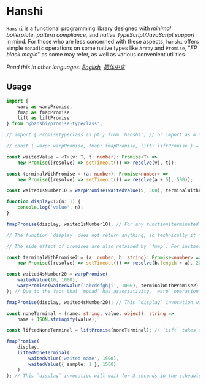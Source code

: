 # Hanshi

`Hanshi` is a functional programming library designed with _minimal boilerplate_, _pattern compliance_, and _native TypeScript/JavaScript support_ in mind.
For those who are less concerned with these aspects, `hanshi` offers simple `monadic` operations on some native types like `Array` and `Promise`, "_FP black magic_" as some may refer, as well as various convenient utilities.

_Read this in other languages: [English](https://github.com/yunsguo/hanshi/blob/HEAD/packages/index/README.md), [简体中文](https://github.com/yunsguo/hanshi/blob/HEAD/packages/index/README.zh-cn.md)_

## Usage

```Typescript
import {
    warp as warpPromise,
    fmap as fmapPromise,
    lift as liftPromise
} from '@hanshi/promise-typeclass';

// import { PromiseTypeclass as pt } from 'hanshi'; // or import as a namespace and refer as `pt.warp`.

// const { warp: warpPromise, fmap: fmapPromise, lift: liftPromise } = pt; // or destruct and rename.

const waitedValue = <T>(v: T, t: number): Promise<T> =>
    new Promise((resolve) => setTimeout(() => resolve(v), t));

const terminalWithPromise = (a: number): Promise<number> =>
    new Promise((resolve) => setTimeout(() => resolve(a + 5), 500));

const waited1sNumber10 = warpPromise(waitedValue(5, 500), terminalWithPromise); // For any function that returns a promise, warp(or `>>=` in `haskell) can `partial apply` a promise as if it's normal(awaited), and **return as usual**.

function display<T>(n: T) {
    console.log('value', n);
}

fmapPromise(display, waited1sNumber10); // For any function(terminated with a promise or not), `fmap` can apply a promise instead of the normal(awaited), but **returns a Promise of the value as result**.

// The function `display` does not return anything, so technically it now returns a Promise<void>.

// The side effect of promises are also retained by `fmap`. For instance this `display` invocation will wait for 1 second in the scheduler.

const terminalWithPromise2 = (a: number, b: string): Promise<number> =>
    new Promise((resolve) => setTimeout(() => resolve(b.length + a), 2000));

const waited4sNumber20 = warpPromise(
    waitedValue(10, 1000),
    warpPromise(waitedValue('abcdefghji', 1000), terminalWithPromise2)
); // Due to the fact that `monad` has associativity, `warp` operation works in a reverse order from `partial application`.

fmapPromise(display, waited4sNumber20); // This `display` invocation will wait for 4 seconds in the scheduler, since all the side effects are retained.

const noneTerminal = (name: string, value: object): string =>
    name + JSON.stringify(value);

const liftedNoneTerminal = liftPromise(noneTerminal); // `Lift` takes a function and returns a version of it that all parameters and the return value are promises.

fmapPromise(
    display,
    liftedNoneTerminal(
        waitedValue('waited name', 1500),
        waitedValue({ sample: 1 }, 1500)
    )
); // This `display` invocation will wait for 3 seconds in the scheduler, since all the side effects are retained.
```
